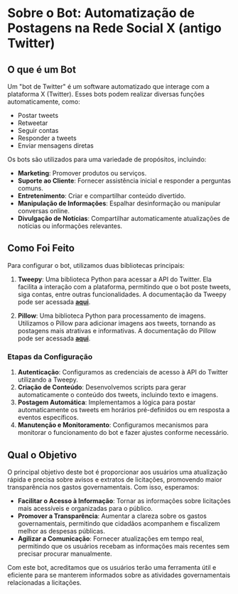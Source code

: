 # Sobre o Bot: Automatização de Postagens na Rede Social X (antigo Twitter)

## O que é um Bot

Um "bot de Twitter" é um software automatizado que interage com a plataforma X (Twitter). Esses bots podem realizar diversas funções automaticamente, como:

- Postar tweets
- Retweetar
- Seguir contas
- Responder a tweets
- Enviar mensagens diretas

Os bots são utilizados para uma variedade de propósitos, incluindo:

- **Marketing**: Promover produtos ou serviços.
- **Suporte ao Cliente**: Fornecer assistência inicial e responder a perguntas comuns.
- **Entretenimento**: Criar e compartilhar conteúdo divertido.
- **Manipulação de Informações**: Espalhar desinformação ou manipular conversas online.
- **Divulgação de Notícias**: Compartilhar automaticamente atualizações de notícias ou informações relevantes.

## Como Foi Feito

Para configurar o bot, utilizamos duas bibliotecas principais:

1. **Tweepy**: Uma biblioteca Python para acessar a API do Twitter. Ela facilita a interação com a plataforma, permitindo que o bot poste tweets, siga contas, entre outras funcionalidades. A documentação da Tweepy pode ser acessada **[aqui](https://docs.tweepy.org/en/stable/)**.

2. **Pillow**: Uma biblioteca Python para processamento de imagens. Utilizamos o Pillow para adicionar imagens aos tweets, tornando as postagens mais atrativas e informativas. A documentação do Pillow pode ser acessada **[aqui](https://pillow.readthedocs.io/en/stable/)**.

### Etapas da Configuração

1. **Autenticação**: Configuramos as credenciais de acesso à API do Twitter utilizando a Tweepy.
2. **Criação de Conteúdo**: Desenvolvemos scripts para gerar automaticamente o conteúdo dos tweets, incluindo texto e imagens.
3. **Postagem Automática**: Implementamos a lógica para postar automaticamente os tweets em horários pré-definidos ou em resposta a eventos específicos.
4. **Manutenção e Monitoramento**: Configuramos mecanismos para monitorar o funcionamento do bot e fazer ajustes conforme necessário.

## Qual o Objetivo

O principal objetivo deste bot é proporcionar aos usuários uma atualização rápida e precisa sobre avisos e extratos de licitações, promovendo maior transparência nos gastos governamentais. Com isso, esperamos:

- **Facilitar o Acesso à Informação**: Tornar as informações sobre licitações mais acessíveis e organizadas para o público.
- **Promover a Transparência**: Aumentar a clareza sobre os gastos governamentais, permitindo que cidadãos acompanhem e fiscalizem melhor as despesas públicas.
- **Agilizar a Comunicação**: Fornecer atualizações em tempo real, permitindo que os usuários recebam as informações mais recentes sem precisar procurar manualmente.

Com este bot, acreditamos que os usuários terão uma ferramenta útil e eficiente para se manterem informados sobre as atividades governamentais relacionadas a licitações.
